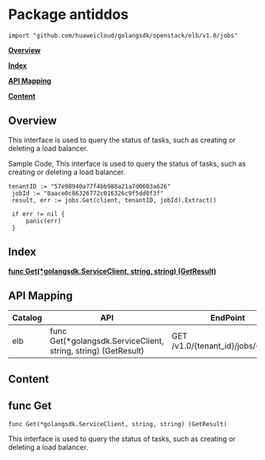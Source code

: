 # Package antiddos
    import "github.com/huaweicloud/golangsdk/openstack/elb/v1.0/jobs"
**[Overview](#overview)**  

**[Index](#index)**  

**[API Mapping](#api-mapping)**  

**[Content](#content)**  

## Overview
This interface is used to query the status of tasks, such as creating or deleting a load balancer.

Sample Code, This interface is used to query the status of tasks, such as creating or deleting a load balancer.

    
    tenantID := "57e98940a77f4bb988a21a7d0603a626"
     jobId := "8aace0c86326772c016326c9f5dd0f3f"
     result, err := jobs.Get(client, tenantID, jobId).Extract()
    
     if err != nil {
         panic(err)
     }
## Index
**[func Get(*golangsdk.ServiceClient, string, string) (GetResult)](#func-get)**  
## API Mapping
|Catalog|API|EndPoint|
|----|---|--------|
|elb|func Get(*golangsdk.ServiceClient, string, string) (GetResult)|GET /v1.0/{tenant_id}/jobs/{job_id}|
## Content
## func Get
    func Get(*golangsdk.ServiceClient, string, string) (GetResult)  
This interface is used to query the status of tasks, such as creating or deleting a load balancer.
